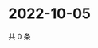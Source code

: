 # 2022-10-05

共 0 条

<!-- BEGIN WEIBO -->
<!-- 最后更新时间 Wed Oct 05 2022 07:22:11 GMT+0800 (China Standard Time) -->

<!-- END WEIBO -->

